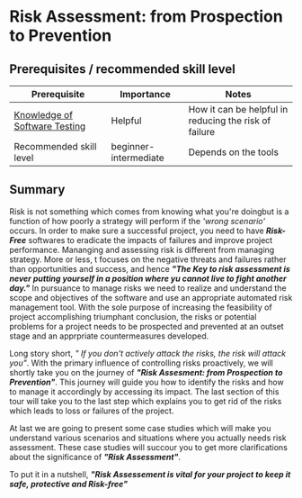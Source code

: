# Risk Assessment: from Prospection to Prevention
## Prerequisites / recommended skill level

| Prerequisite | Importance | Notes |
| -------------|----------|------|
|[Knowledge of Software Testing](https://www.test-institute.org/Introduction_To_Software_Testing.php) | Helpful | How it can be helpful in reducing the risk of failure |
| Recommended skill level | beginner-intermediate | Depends on the tools |

## Summary
Risk is not something which comes from knowing what you're doingbut is a function of how poorly a strategy will perform if the *'wrong scenario'* occurs. In order to make sure a successful project, you need to have ***Risk-Free*** softwares to eradicate the impacts of failures and improve project performance. Mananging and assessing risk is different from managing strategy. More or less, t focuses on the negative threats and failures rather than opportunities and success, and hence ***"The Key to risk assessment is never putting yourself in a position where yu cannot live to fight another day."*** In pursuance to manage risks we need to realize and understand the scope and objectives of the software and use an appropriate automated risk management tool. With the sole purpose of increasing the feasibility of project accomplishing triumphant conclusion, the risks or potential problems for a project needs to be prospected and prevented at an outset stage and an apprpriate countermeasures developed.

Long story short, *" If you don't actively attack the risks, the risk will attack you"*. With the primary influence of controlling risks proactively, we will shortly  take you on the journey of ***"Risk Assesment: from Prospection to Prevention"***. This journey will guide you how to identify the risks and how to manage it accordingly by accessing its impact. The last section of this tour will take you to the last step which explains you to get rid of the risks which leads to loss or failures of the project. 

At last we are going to present some case studies which will make you understand various scenarios and situations where you actually needs risk assessment. These case studies will succour you to get more clarifications about the significance of ***"Risk Assessment"***.

To put it in a nutshell, ***"Risk Assessement is vital for your project to keep it safe, protective and Risk-free"***
  
